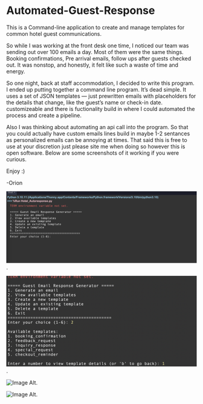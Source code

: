 # Automated-Guest-Response 
This is a Command-line application to create and manage templates for common hotel guest communications. 

So while I was working at the front desk one time, I noticed our team was sending out over 100 emails a day. Most of them were the same things. Booking confirmations, Pre arrival emails, follow ups after guests checked out. It was nonstop, and honestly, it felt like such a waste of time and energy.

So one night, back at staff accommodation, I decided to write this program. I ended up putting together a command line program. It’s dead simple. It uses a set of JSON templates — just prewritten emails with placeholders for the details that change, like the guest’s name or check-in date. customizeable and there is fuctionality build in where I could automated the process and create a pipeline. 

Also I was thinking about automating an api call into the program. So that you could actually have custom emails lines build in maybe 1-2 sentances as personalized emails can be annoying at times. That said this is free to use at your discretion just please site me when doing so however this is open software. Below are some screenshots of it working if you were curious.

Enjoy :) 

-Orion


![Screenshot_1](https://github.com/python-astronaut/Automated-Guest-Response/blob/d2ac045e8f1a37af685dabfa25534dd6a115ca8b/Automated_Guest_Responce_1.png).

![Image Alt](https://github.com/python-astronaut/Automated-Guest-Response/blob/0006afedfc236d0c04c36ea7b999e1d33356e5bb/Automated_Guest_Responce_2.png).

![Image Alt](image_url).

![Image Alt](image_url).

